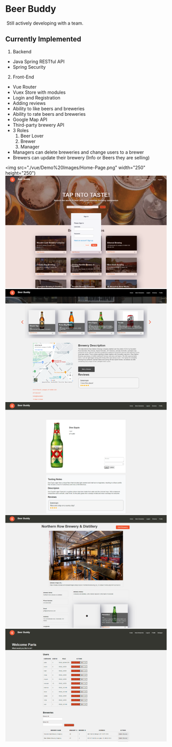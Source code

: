 # Beer Buddy
​
Still actively developing with a team.

## Currently Implemented
1. Backend
- Java Spring RESTful API
- Spring Security

  
2. Front-End
- Vue Router
- Vuex Store with modules
- Login and Registration
- Adding reviews
- Ability to like beers and breweries
- Ability to rate beers and breweries
- Google Map API
- Third-party brewery API
- 3 Roles
    1. Beer Lover
    2. Brewer
    3. Manager
- Managers can delete breweries and change users to a brewer
- Brewers can update their brewery (Info or Beers they are selling)

<img src="./vue/Demo%20Images/Home-Page.png" width="250" height="250") ![Alt text](./vue/Demo%20Images/Login-Modal.png)
![Alt text](./vue/Demo%20Images/Brewery-Page.png) ![Alt text](./vue/Demo%20Images/Beer-Page.png)
![Alt text](./vue/Demo%20Images/Brewer-Page.png) ![Alt text](./vue/Demo%20Images/Manager-Page.png)

